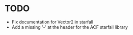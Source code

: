 # TODO
+ Fix documentation for Vector2 in starfall
+ Add a missing '-' at the header for the ACF starfall library
